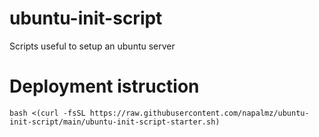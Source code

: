 # ubuntu-init-script
Scripts useful to setup an ubuntu server

# Deployment istruction
```
bash <(curl -fsSL https://raw.githubusercontent.com/napalmz/ubuntu-init-script/main/ubuntu-init-script-starter.sh)
```